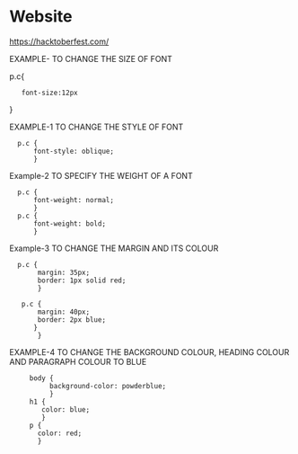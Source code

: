 # Website
https://hacktoberfest.com/



EXAMPLE- TO CHANGE THE SIZE OF FONT

 p.c{
   
       font-size:12px 
<!--you can set any font size in pixels (px) or rem or em    -->
 }

EXAMPLE-1 TO CHANGE THE STYLE OF FONT

      p.c {
          font-style: oblique;
          }

Example-2 TO SPECIFY THE WEIGHT OF A FONT
  
      p.c {
          font-weight: normal;
          }
      p.c {
          font-weight: bold;
          }
          
Example-3 TO CHANGE THE MARGIN AND ITS COLOUR

      p.c {
           margin: 35px;
           border: 1px solid red;
           }

       p.c {
           margin: 40px;
           border: 2px blue;
          }
           }
EXAMPLE-4 TO CHANGE THE BACKGROUND COLOUR, HEADING COLOUR AND PARAGRAPH COLOUR TO BLUE

         body {
              background-color: powderblue;
              }
         h1 {
            color: blue;
            }
         p {
           color: red;
           }
